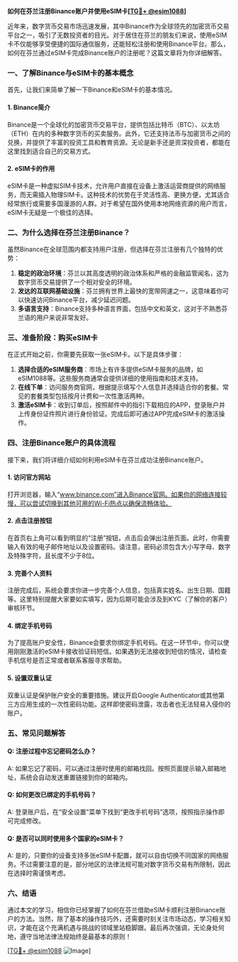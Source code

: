 **如何在芬兰注册Binance账户并使用eSIM卡[[TG💪+ @esim1088](https://t.me/s/esim1088)]**

近年来，数字货币交易市场迅速发展，其中Binance作为全球领先的加密货币交易平台之一，吸引了无数投资者的目光。对于居住在芬兰的朋友们来说，使用eSIM卡不仅能够享受便捷的国际通信服务，还能轻松注册和使用Binance平台。那么，如何在芬兰通过eSIM卡完成Binance账户的注册呢？这篇文章将为你详细解答。

### **一、了解Binance与eSIM卡的基本概念**

首先，让我们来简单了解一下Binance和eSIM卡的基本情况。

#### **1. Binance简介**
Binance是一个全球化的加密货币交易平台，提供包括比特币（BTC）、以太坊（ETH）在内的多种数字货币的买卖服务。此外，它还支持法币与加密货币之间的兑换，并提供了丰富的投资工具和教育资源。无论是新手还是资深投资者，都能在这里找到适合自己的交易方式。

#### **2. eSIM卡的作用**
eSIM卡是一种虚拟SIM卡技术，允许用户直接在设备上激活运营商提供的网络服务，而无需插入物理SIM卡。这种技术的优势在于灵活性高、更换方便，尤其适合经常旅行或需要多国漫游的人群。对于希望在国外使用本地网络资源的用户而言，eSIM卡无疑是一个极佳的选择。

### **二、为什么选择在芬兰注册Binance？**

虽然Binance在全球范围内都支持用户注册，但选择在芬兰注册有几个独特的优势：

1. **稳定的政治环境**：芬兰以其高度透明的政治体系和严格的金融监管闻名，这为数字货币交易提供了一个相对安全的环境。
2. **发达的互联网基础设施**：芬兰拥有世界上最快的宽带网速之一，这意味着你可以快速访问Binance平台，减少延迟问题。
3. **多语言支持**：Binance支持多种语言界面，包括中文和英文，这对于不熟悉芬兰语的用户来说非常友好。

### **三、准备阶段：购买eSIM卡**

在正式开始之前，你需要先获取一张eSIM卡。以下是具体步骤：

1. **选择合适的eSIM服务商**：市场上有许多提供eSIM卡服务的品牌，如eSIM1088等。这些服务商通常会提供详细的使用指南和技术支持。
2. **在线下单**：访问服务商官网，根据提示填写个人信息并选择适合你的套餐。常见的套餐类型包括按月计费和一次性激活两种。
3. **激活eSIM卡**：收到订单后，按照邮件中的指引下载相应的APP，登录账户并上传身份证件照片进行身份验证。完成后即可通过APP完成eSIM卡的激活操作。

### **四、注册Binance账户的具体流程**

接下来，我们将详细介绍如何利用eSIM卡在芬兰成功注册Binance账户。

#### **1. 访问官方网站**
打开浏览器，输入“www.binance.com”进入Binance官网。如果你的网络连接较慢，可以尝试切换到其他可用的Wi-Fi热点以确保流畅体验。

#### **2. 点击注册按钮**
在首页右上角可以看到明显的“注册”按钮，点击后会弹出注册页面。此时，你需要输入有效的电子邮件地址以及设置密码。请注意，密码必须包含大小写字母、数字及特殊字符，且长度不少于8位。

#### **3. 完善个人资料**
注册完成后，系统会要求你进一步完善个人信息，包括真实姓名、出生日期、国籍等。这里特别提醒大家要如实填写，因为后期可能会涉及到KYC（了解你的客户）审核环节。

#### **4. 绑定手机号码**
为了提高账户安全性，Binance会要求你绑定手机号码。在这一环节中，你可以使用刚刚激活的eSIM卡接收验证码短信。如果遇到无法接收到短信的情况，请检查手机信号是否正常或者联系客服寻求帮助。

#### **5. 设置双重认证**
双重认证是保护账户安全的重要措施。建议开启Google Authenticator或其他第三方应用生成的一次性密码功能。这样即使密码泄露，攻击者也无法轻易入侵你的账户。

### **五、常见问题解答**

#### **Q: 注册过程中忘记密码怎么办？**
A: 如果忘记了密码，可以通过注册时使用的邮箱找回。按照页面提示输入邮箱地址，系统会自动发送重置链接到你的邮箱内。

#### **Q: 如何更改已绑定的手机号码？**
A: 登录账户后，在“安全设置”菜单下找到“更改手机号码”选项，按照指示操作即可完成修改。

#### **Q: 是否可以同时使用多个国家的eSIM卡？**
A: 是的，只要你的设备支持多张eSIM卡配置，就可以自由切换不同国家的网络服务。不过需要注意的是，部分地区的法律法规可能对数字货币交易有所限制，因此在选择时需谨慎考虑。

### **六、结语**

通过本文的学习，相信你已经掌握了如何在芬兰借助eSIM卡顺利注册Binance账户的方法。当然，除了基本的操作技巧外，还需要时刻关注市场动态，学习相关知识，才能在这个充满机遇与挑战的领域里站稳脚跟。最后再次强调，无论身处何地，遵守当地法律法规始终是最基本的原则！

[[TG💪+ @esim1088](https://t.me/s/esim1088) ![Image](https://i.postimg.cc/4NQfJmqS/Snipaste-2025-05-13-00-14-12.png)]